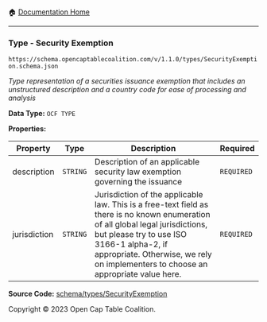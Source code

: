 :house: [Documentation Home](../../../README.md)

---

### Type - Security Exemption

`https://schema.opencaptablecoalition.com/v/1.1.0/types/SecurityExemption.schema.json`

_Type representation of a securities issuance exemption that includes an unstructured description and a country code for ease of processing and analysis_

**Data Type:** `OCF TYPE`

**Properties:**

| Property     | Type     | Description                                                                                                                                                                                                                                                         | Required   |
| ------------ | -------- | ------------------------------------------------------------------------------------------------------------------------------------------------------------------------------------------------------------------------------------------------------------------- | ---------- |
| description  | `STRING` | Description of an applicable security law exemption governing the issuance                                                                                                                                                                                          | `REQUIRED` |
| jurisdiction | `STRING` | Jurisdiction of the applicable law. This is a free-text field as there is no known enumeration of all global legal jurisdictions, but please try to use ISO 3166-1 alpha-2, if appropriate. Otherwise, we rely on implementers to choose an appropriate value here. | `REQUIRED` |

**Source Code:** [schema/types/SecurityExemption](../../../../schema/types/SecurityExemption.schema.json)

Copyright © 2023 Open Cap Table Coalition.

